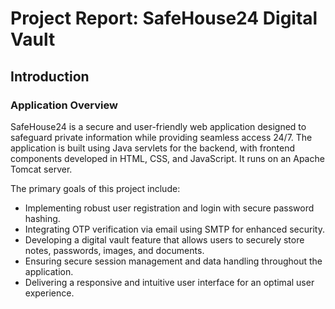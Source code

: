 # Project Report: SafeHouse24 Digital Vault

## Introduction

### Application Overview
SafeHouse24 is a secure and user-friendly web application designed to safeguard private information while providing seamless access 24/7. The application is built using Java servlets for the backend, with frontend components developed in HTML, CSS, and JavaScript. It runs on an Apache Tomcat server.

The primary goals of this project include:

- Implementing robust user registration and login with secure password hashing.
- Integrating OTP verification via email using SMTP for enhanced security.
- Developing a digital vault feature that allows users to securely store notes, passwords, images, and documents.
- Ensuring secure session management and data handling throughout the application.
- Delivering a responsive and intuitive user interface for an optimal user experience.
